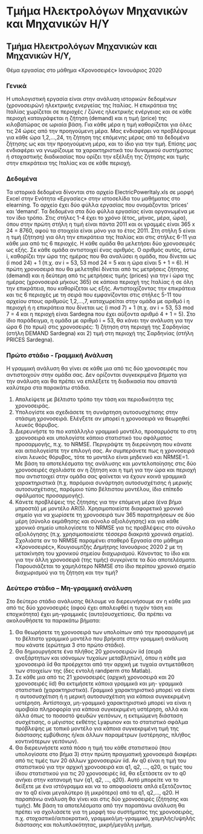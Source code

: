 # Τμήμα Ηλεκτρολόγων Μηχανικών και Μηχανικών Η/Υ

## Τμήμα Ηλεκτρολόγων Μηχανικών και Μηχανικών Η/Υ,
Θέμα εργασίας στο μάθημα «Χρονοσειρές»
Ιανουάριος 2020

### Γενικά
Η υπολογιστική εργασία είναι στην ανάλυση ιστορικών δεδομένων (χρονοσειρών) ηλεκτρικής ενεργείας της Ιταλίας. Η επικράτεια της Ιταλίας χωρίζεται σε περιοχές / ζώνες ηλεκτρικής ενέργειας και σε κάθε περιοχή καταγράφεται η ζήτηση (demand) και η τιμή (price) της κιλοβατώρας σε ωριαία βάση. Για κάθε μέρα η τιμή καθορίζεται για όλες τις 24 ώρες από την προηγούμενη μέρα. Μας ενδιαφέρει να προβλέψουμε για κάθε ώρα 1,2,…,24, τη ζήτηση της επόμενης μέρας από τα δεδομένα ζήτησης ως και την προηγούμενη μέρα, και το ίδιο για την τιμή. Επίσης μας ενδιαφέρει να γνωρίζουμε τα χαρακτηριστικά του δυναμικού συστήματος ή στοχαστικής διαδικασίας που ορίζει την εξέλιξη της ζήτησης και τιμής στην επικράτεια της Ιταλίας και σε κάθε περιοχή.

### Δεδομένα
Τα ιστορικά δεδομένα δίνονται στο αρχείο ElectricPowerItaly.xls σε μορφή Excel στην Ενότητα «Εργασίες» στην ιστοσελίδα του μαθήματος στο elearning. Το αρχείο έχει δύο φύλλα εργασίας που ονομάζονται ‘prices’ και ‘demand’. Τα δεδομένα στα δύο φύλλα εργασίας είναι οργανωμένα με τον ίδιο τρόπο. Στις στήλες 1-4 έχει το χρόνο (έτος, μήνας, μέρα, ώρα), όπου στην πρώτη στήλη η τιμή είναι πάντα 2011 και οι γραμμές είναι 365 x 24 = 8760, αφού τα στοιχεία είναι μόνο για το έτος 2011. Στη στήλη 5 είναι η τιμή (ζήτηση) για όλη την επικράτεια της Ιταλίας και στις στήλες 6-11 για κάθε μια από τις 6 περιοχές.
Η κάθε ομάδα θα μελετήσει δύο χρονοσειρές ως εξής. Σε κάθε ομάδα αντιστοιχεί ένας αριθμός. Ο αριθμός αυτός, έστω i, καθορίζει την ώρα της ημέρας που θα αναλύσει η ομάδα, που δίνεται ως (i mod 24) + 1 (π.χ. αν i = 53, 53 mod 24 = 5 και η ώρα είναι 5 + 1 = 6). Η πρώτη χρονοσειρά που θα μελετηθεί δίνεται από τις μετρήσεις ζήτησης (demand) και η δεύτερη από τις μετρήσεις τιμής (prices) για την i ώρα της ημέρας (χρονοσειρά μήκους 365) σε κάποια περιοχή της Ιταλίας ή σε όλη την επικράτεια, που καθορίζεται ως εξής. Αντιστοιχίζοντας την επικράτεια και τις 6 περιοχές με τη σειρά που εμφανίζονται στις στήλες 5-11 του αρχείου στους αριθμούς 1,2,…,7, καταχωρείται στην ομάδα με αριθμό i η περιοχή ή η επικράτεια που δίνεται ως (i mod 7) + 1 (π.χ. αν i = 53, 53 mod 7 = 4 και η περιοχή είναι Sardegna που έχει αύξοντα αριθμό 4 + 1 = 5). Στο ίδιο παράδειγμα, η ομάδα με αριθμό i = 53, θα κάνει την ανάλυση για την ώρα 6 (το πρωί) στις χρονοσειρές: 1) ζήτηση στη περιοχή της Σαρδηνίας (στήλη DEMAND Sardegna) και 2) τιμή στη περιοχή της Σαρδηνίας (στήλη PRICES Sardegna).

### Πρώτο στάδιο - Γραμμική Ανάλυση
H γραμμική ανάλυση θα γίνει σε κάθε μια από τις δύο χρονοσειρές που αντιστοιχούν στην ομάδα σας. Δεν ορίζονται συγκεκριμένα βήματα για την ανάλυση και θα πρέπει να επιλέξετε τη διαδικασία που απαντά καλύτερα στα παρακάτω στάδια.
1. Απαλείψετε με βέλτιστο τρόπο την τάση και περιοδικότητα της χρονοσειράς.
2. Υπολογίστε και σχεδιάσετε τη συνάρτηση αυτοσυσχέτισης στην στάσιμη χρονοσειρά. Ελέγξετε αν μπορεί η χρονοσειρά να θεωρηθεί λευκός θόρυβος.
3. Διερευνήστε το πιο κατάλληλο γραμμικό μοντέλο, προσαρμόστε το στη χρονοσειρά και υπολογίστε κάποιο στατιστικό του σφάλματος προσαρμογής, π.χ. το NRMSE. Περιγράψτε τη διερεύνηση που κάνατε και αιτιολογείστε την επιλογή σας. Αν συμπεράνετε πως η χρονοσειρά είναι λευκός θόρυβος, τότε το μοντέλο είναι μηδενικό και NRMSE=1.
Με βάση τα αποτελέσματα της ανάλυσης και μοντελοποίησης στις δύο χρονοσειρές σχολιάστε αν η ζήτηση και η τιμή για την ώρα και περιοχή που αντιστοιχεί στην ομάδα σας φαίνεται να έχουν κοινά γραμμικά χαρακτηριστικά (π.χ. παρόμοια συνάρτηση αυτοσυσχέτισης ή μερικής αυτοσυσχέτισης, παρόμοιο τύπο βέλτιστου μοντέλου, ίδιο επίπεδο σφάλματος προσαρμογής).
4. Κάνετε προβλέψεις της ζήτησης για την επόμενη μέρα (ένα βήμα μπροστά) με μοντέλο AR(5). Χρησιμοποιείστε διαφορετικό χρονικό σημείο για να χωρίσετε τη χρονοσειρά των 365 παρατηρήσεων σε δύο μέρη (σύνολο εκμάθησης και σύνολο αξιολόγησης) και για κάθε χρονικό σημείο υπολογίσετε τo NRMSE για τις προβλέψεις στο σύνολο αξιολόγησης (π.χ. χρησιμοποιείστε τέσσερα διακριτά χρονικά σημεία). Σχολιάστε αν το NRMSE παραμένει σταθερό
Εργασία στο μάθημα «Χρονοσειρές», Κουγιουμτζής Δημήτρης Ιανουάριος 2020
2
με τη μετακίνηση του χρονικού σημείου διαχωρισμού. Κάνοντας το ίδιο και για την άλλη χρονοσειρά (της τιμής)
συγκρίνετε τα δύο αποτελέσματα. Παρουσιάζεται το χαμηλότερο NRMSE στο ίδιο περίπου χρονικό σημείο
διαχωρισμού για τη ζήτηση και την τιμή?

### Δεύτερο στάδιο – Μη-γραμμική ανάλυση
Στο δεύτερο στάδιο ανάλυσης θέλουμε να διερευνήσουμε αν η κάθε μια από τις δύο χρονοσειρές (αφού έχει απαλειφθεί η
τυχόν τάση και εποχικότητα) έχει μη-γραμμικές (αυτο)συσχετίσεις. Θα πρέπει να ακολουθήσετε τα παρακάτω βήματα:
1. Θα θεωρήσετε τη χρονοσειρά των υπολοίπων από την προσαρμογή με το βέλτιστο γραμμικό μοντέλο που βρήκατε
στην γραμμική ανάλυση που κάνατε (ερώτημα 3 στο πρώτο στάδιο).
2. Θα δημιουργήσετε ένα πλήθος 20 χρονοσειρών iid (σειρά ανεξάρτητων και ισόνομων τυχαίων μεταβλητών), όπου η
κάθε μια χρονοσειρά iid θα προέρχεται από την αρχική με τυχαία αντιμετάθεση των στοιχείων της (δες εντολή randperm
στο Matlab).
3. Σε κάθε μια από τις 21 χρονοσειρές (αρχική χρονοσειρά και 20 χρονοσειρές iid) θα εκτιμήσετε κάποια γραμμικά και μη-
γραμμικά στατιστικά (χαρακτηριστικά). Γραμμικό χαρακτηριστικό μπορεί να είναι η αυτοσυσχέτιση ή η μερική
αυτοσυσχέτιση για κάποια συγκεκριμένη υστέρηση. Αντίστοιχα, μη-γραμμικό χαρακτηριστικό μπορεί να είναι η αμοιβαία
πληροφορία για κάποια συγκεκριμένη υστέρηση, αλλά και άλλα όπως το ποσοστό ψευδών γειτόνων, η εκτιμώμενη
διάσταση συσχέτισης, ο μέγιστος εκθέτης Lyapunov και το στατιστικό σφάλμα πρόβλεψης με τοπικό μοντέλο για κάποια
συγκεκριμένη τιμή της διάστασης εμβύθισης ή/και άλλων παραμέτρων (υστέρησης, πλήθος κοντινότερων γειτόνων).
4. Θα διερευνήσετε κατά πόσο η τιμή του κάθε στατιστικού (που υπολογίσατε στο βήμα 3) στην πρώτη πραγματική
χρονοσειρά διαφέρει από τις τιμές των 20 άλλων χρονοσειρών iid. Αν q0 είναι η τιμή του στατιστικού για την αρχική
χρονοσειρά και q1, q2, ..., q20, οι τιμές του ίδιου στατιστικού για τις 20 χρονοσειρές iid, θα εξετάσετε αν το q0 ανήκει στην
κατανομή των {q1, q2, ..., q20}. Αυτό μπορείτε να το δείξετε με ένα ιστόγραμμα και να το αποφασίσετε απλά εξετάζοντας αν
το q0 είναι μεγαλύτερο (ή μικρότερο) από τα q1, q2,..., q20.
Η παραπάνω ανάλυση θα γίνει και στις δύο χρονοσειρές (ζήτησης και τιμής).
Με βάση τα αποτελέσματα από την παραπάνω ανάλυση θα πρέπει να σχολιάσετε για τη μορφή του συστήματος της
χρονοσειράς, π.χ. στοχαστικό/αιτιοκρατικό, γραμμικό/μη-γραμμικό, χαμηλής/υψηλής διάστασης και πολυπλοκότητας,
μικρή/μεγάλη μνήμη.
